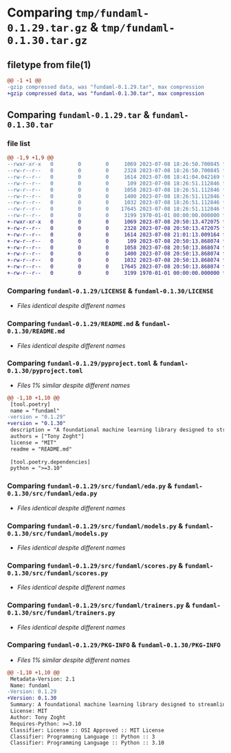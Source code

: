 # Comparing `tmp/fundaml-0.1.29.tar.gz` & `tmp/fundaml-0.1.30.tar.gz`

## filetype from file(1)

```diff
@@ -1 +1 @@
-gzip compressed data, was "fundaml-0.1.29.tar", max compression
+gzip compressed data, was "fundaml-0.1.30.tar", max compression
```

## Comparing `fundaml-0.1.29.tar` & `fundaml-0.1.30.tar`

### file list

```diff
@@ -1,9 +1,9 @@
--rwxr-xr-x   0        0        0     1069 2023-07-08 18:26:50.700845 fundaml-0.1.29/LICENSE
--rw-r--r--   0        0        0     2328 2023-07-08 18:26:50.700845 fundaml-0.1.29/README.md
--rw-r--r--   0        0        0     1614 2023-07-08 18:41:04.042169 fundaml-0.1.29/pyproject.toml
--rw-r--r--   0        0        0      109 2023-07-08 18:26:51.112846 fundaml-0.1.29/src/fundaml/__init__.py
--rw-r--r--   0        0        0     1058 2023-07-08 18:26:51.112846 fundaml-0.1.29/src/fundaml/eda.py
--rw-r--r--   0        0        0     1400 2023-07-08 18:26:51.112846 fundaml-0.1.29/src/fundaml/models.py
--rw-r--r--   0        0        0     1032 2023-07-08 18:26:51.112846 fundaml-0.1.29/src/fundaml/scores.py
--rw-r--r--   0        0        0    17645 2023-07-08 18:26:51.112846 fundaml-0.1.29/src/fundaml/trainers.py
--rw-r--r--   0        0        0     3199 1970-01-01 00:00:00.000000 fundaml-0.1.29/PKG-INFO
+-rwxr-xr-x   0        0        0     1069 2023-07-08 20:50:13.472075 fundaml-0.1.30/LICENSE
+-rw-r--r--   0        0        0     2328 2023-07-08 20:50:13.472075 fundaml-0.1.30/README.md
+-rw-r--r--   0        0        0     1614 2023-07-08 21:01:13.009164 fundaml-0.1.30/pyproject.toml
+-rw-r--r--   0        0        0      109 2023-07-08 20:50:13.868074 fundaml-0.1.30/src/fundaml/__init__.py
+-rw-r--r--   0        0        0     1058 2023-07-08 20:50:13.868074 fundaml-0.1.30/src/fundaml/eda.py
+-rw-r--r--   0        0        0     1400 2023-07-08 20:50:13.868074 fundaml-0.1.30/src/fundaml/models.py
+-rw-r--r--   0        0        0     1032 2023-07-08 20:50:13.868074 fundaml-0.1.30/src/fundaml/scores.py
+-rw-r--r--   0        0        0    17645 2023-07-08 20:50:13.868074 fundaml-0.1.30/src/fundaml/trainers.py
+-rw-r--r--   0        0        0     3199 1970-01-01 00:00:00.000000 fundaml-0.1.30/PKG-INFO
```

### Comparing `fundaml-0.1.29/LICENSE` & `fundaml-0.1.30/LICENSE`

 * *Files identical despite different names*

### Comparing `fundaml-0.1.29/README.md` & `fundaml-0.1.30/README.md`

 * *Files identical despite different names*

### Comparing `fundaml-0.1.29/pyproject.toml` & `fundaml-0.1.30/pyproject.toml`

 * *Files 1% similar despite different names*

```diff
@@ -1,10 +1,10 @@
 [tool.poetry]
 name = "fundaml"
-version = "0.1.29"
+version = "0.1.30"
 description = "A foundational machine learning library designed to streamline the end-to-end process of developing and deploying machine learning models. FundAML offers a broad array of tools and utilities for data preprocessing, model training, evaluation, and deployment, making it a fundamental solution for machine learning tasks."
 authors = ["Tony Zoght"]
 license = "MIT"
 readme = "README.md"
 
 [tool.poetry.dependencies]
 python = ">=3.10"
```

### Comparing `fundaml-0.1.29/src/fundaml/eda.py` & `fundaml-0.1.30/src/fundaml/eda.py`

 * *Files identical despite different names*

### Comparing `fundaml-0.1.29/src/fundaml/models.py` & `fundaml-0.1.30/src/fundaml/models.py`

 * *Files identical despite different names*

### Comparing `fundaml-0.1.29/src/fundaml/scores.py` & `fundaml-0.1.30/src/fundaml/scores.py`

 * *Files identical despite different names*

### Comparing `fundaml-0.1.29/src/fundaml/trainers.py` & `fundaml-0.1.30/src/fundaml/trainers.py`

 * *Files identical despite different names*

### Comparing `fundaml-0.1.29/PKG-INFO` & `fundaml-0.1.30/PKG-INFO`

 * *Files 1% similar despite different names*

```diff
@@ -1,10 +1,10 @@
 Metadata-Version: 2.1
 Name: fundaml
-Version: 0.1.29
+Version: 0.1.30
 Summary: A foundational machine learning library designed to streamline the end-to-end process of developing and deploying machine learning models. FundAML offers a broad array of tools and utilities for data preprocessing, model training, evaluation, and deployment, making it a fundamental solution for machine learning tasks.
 License: MIT
 Author: Tony Zoght
 Requires-Python: >=3.10
 Classifier: License :: OSI Approved :: MIT License
 Classifier: Programming Language :: Python :: 3
 Classifier: Programming Language :: Python :: 3.10
```

